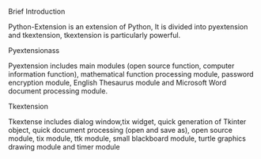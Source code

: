 Brief Introduction

Python-Extension is an extension of Python,
It is divided into pyextension and tkextension,
tkextension is particularly powerful. 


Pyextensionass

Pyextension includes main modules
(open source function, computer information function),
mathematical function processing module, password encryption module,
English Thesaurus module and Microsoft Word document processing module.


Tkextension

Tkextense includes dialog window,tix widget,
quick generation of Tkinter object,
quick document processing (open and save as),
open source module,
tix module, ttk module,
small blackboard module, turtle graphics drawing module and timer module